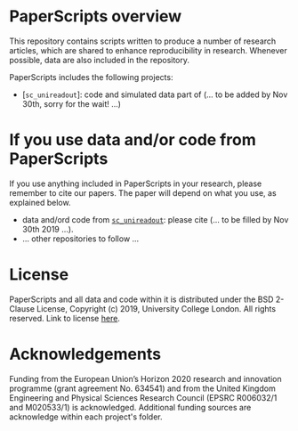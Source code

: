 # PaperScripts overview
This repository contains scripts written to produce a number of research articles, which are shared to enhance reproducibility in research. Whenever possible, data are also included in the repository.


PaperScripts includes the following projects:
* [`sc_unireadout`]: code and simulated data part of (... to be added by Nov 30th, sorry for the wait! ...)

# If you use data and/or code from PaperScripts
If you use anything included in PaperScripts in your research, please remember to cite our papers. The paper will depend on what you use, as explained below.
* data and/ord code from [`sc_unireadout`](http://github.com/fragrussu/PaperScripts/tree/master/sc_unireadout): please cite (... to be filled by Nov 30th 2019 ...).
* ... other repositories to follow ...

# License
PaperScripts and all data and code within it is distributed under the BSD 2-Clause License, Copyright (c) 2019, University College London. All rights reserved. Link to license [here](http://github.com/fragrussu/PaperScripts/blob/master/LICENSE).

# Acknowledgements
Funding from the European Union’s Horizon 2020 research and innovation programme (grant agreement No. 634541) and from the United Kingdom Engineering and Physical Sciences Research Council (EPSRC R006032/1 and M020533/1) is acknowledged. Additional funding sources are acknowledge within each project's folder.

